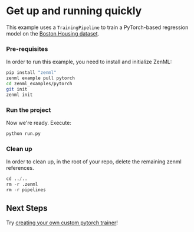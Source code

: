 # Get up and running quickly
This example uses a `TrainingPipeline` to train a PyTorch-based regression model on the 
[Boston Housing dataset](https://www.cs.toronto.edu/~delve/data/boston/bostonDetail.html#:~:text=The%20Boston%20Housing%20Dataset,the%20area%20of%20Boston%20Mass.).

### Pre-requisites
In order to run this example, you need to install and initialize ZenML:

```bash
pip install "zenml"
zenml example pull pytorch
cd zenml_examples/pytorch
git init
zenml init
```

### Run the project
Now we're ready. Execute:

```bash
python run.py
```

### Clean up
In order to clean up, in the root of your repo, delete the remaining zenml references.

```python
cd ../..
rm -r .zenml
rm -r pipelines
```

## Next Steps
Try [creating your own custom pytorch trainer](https://docs.zenml.io/getting-started/creating-custom-logic.html)!